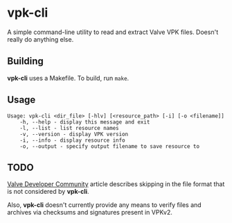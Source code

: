 # vpk-cli
A simple command-line utility to read and extract Valve VPK files.
Doesn't really do anything else.

## Building
**vpk-cli** uses a Makefile. To build, run `make`.

## Usage

```
Usage: vpk-cli <dir_file> [-hlv] [<resource_path> [-i] [-o <filename]]
	-h, --help - display this message and exit
	-l, --list - list resource names
	-v, --version - display VPK version
	-i, --info - display resource info
	-o, --output - specify output filename to save resource to
```

## TODO
[Valve Developer Community](https://developer.valvesoftware.com/wiki/VPK_File_Format#Notes) article describes skipping in the file format that is not considered by **vpk-cli**.

Also, **vpk-cli** doesn't currently provide any means to verify files and archives via checksums and signatures present in VPKv2.
